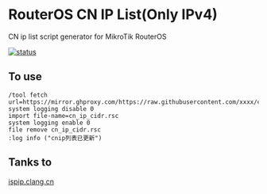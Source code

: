 # RouterOS CN IP List(Only IPv4)

CN ip list script generator for MikroTik RouterOS

[![status](https://img.shields.io/github/workflow/status/RookieZoe/routeros-cnip-cidr/cnip-cidr-gen?color=34d058&label=cnip-cidr-gen&logo=github&logoColor=fff)](https://github.com/RookieZoe/routeros-cnip-cidr/actions/workflows/cnip-cidr-gen.yml)

## To use

```Ros Script
/tool fetch url=https://mirror.ghproxy.com/https://raw.githubusercontent.com/xxxx/cn_ip_cidr.rsc
system logging disable 0
import file-name=cn_ip_cidr.rsc
system logging enable 0
file remove cn_ip_cidr.rsc
:log info ("cnip列表已更新")
```

## Tanks to

[ispip.clang.cn](https://ispip.clang.cn/)
